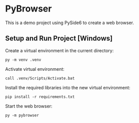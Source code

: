 # PyBrowser

This is a demo project using PySide6 to create a web browser.

## Setup and Run Project [Windows]
Create a virtual environment in the current directory:

    py -m venv .venv

Activate virtual environment:

    call .venv/Scripts/Activate.bat

Install the required libraries into the new virtual environment:

    pip install -r requirements.txt

Start the web browser:

    py -m pybrowser
